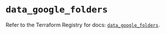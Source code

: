 # `data_google_folders`

Refer to the Terraform Registry for docs: [`data_google_folders`](https://registry.terraform.io/providers/hashicorp/google/6.10.0/docs/data-sources/folders).
